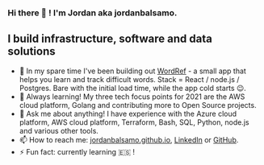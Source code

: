 ### Hi there 👋 ! I'm Jordan aka jordanbalsamo.

<!--**jordanbalsamo/jordanbalsamo** is a ✨ _special_ ✨ repository because its `README.md` (this file) appears on your GitHub profile. -->

## I build infrastructure, software and data solutions

- 🔭  In my spare time I've been building out [WordRef](https://word-ref.firebaseapp.com/) - a small app that helps you learn and track difficult words. Stack = React / node.js / Postgres. Bare with the initial load time, while the app cold starts 😉.
- 🌱  Always learning! My three tech focus points for 2021 are the AWS cloud platform, Golang and contributing more to Open Source projects.
- 💬  Ask me about anything! I have experience with the Azure cloud platform, AWS cloud platform, Terraform, Bash, SQL, Python, node.js and various other tools.
- 📫  How to reach me: [jordanbalsamo.github.io](https://jordanbalsamo.github.io/), [LinkedIn](https://www.linkedin.com/in/jordan-balsamo-b96444113/) or [GitHub](https://github.com/jordanbalsamo/).
- ⚡  Fun fact: currently learning 🇪🇸 !
